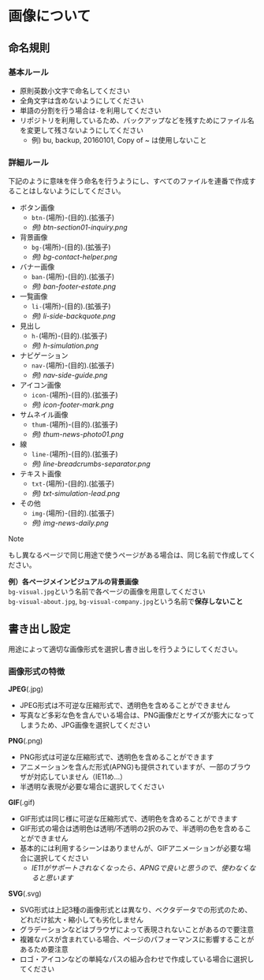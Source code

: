 # 画像について

## 命名規則

### 基本ルール

* 原則英数小文字で命名してください
* 全角文字は含めないようにしてください
* 単語の分割を行う場合は`-`を利用してください
* リポジトリを利用しているため、バックアップなどを残すためにファイル名を変更して残さないようにしてください
  * 例) bu, backup, 20160101, Copy of ~ は使用しないこと
  
### 詳細ルール

下記のように意味を伴う命名を行うようにし、すべてのファイルを連番で作成することはしないようにしてください。

* ボタン画像
  * `btn-`(場所)-(目的).(拡張子)
  * *例) btn-section01-inquiry.png*
* 背景画像
  * `bg-`(場所)-(目的).(拡張子)
  * *例) bg-contact-helper.png*
* バナー画像
  * `ban-`(場所)-(目的).(拡張子)
  * *例) ban-footer-estate.png*
* 一覧画像
  * `li-`(場所)-(目的).(拡張子)
  * *例) li-side-backquote.png*
* 見出し
  * `h-`(場所)-(目的).(拡張子)
  * *例) h-simulation.png*
* ナビゲーション
  * `nav-`(場所)-(目的).(拡張子)
  * *例) nav-side-guide.png*
* アイコン画像
  * `icon-`(場所)-(目的).(拡張子)
  * *例) icon-footer-mark.png*
* サムネイル画像
  * `thum-`(場所)-(目的).(拡張子)
  * *例) thum-news-photo01.png*
* 線
  * `line-`(場所)-(目的).(拡張子)
  * *例) line-breadcrumbs-separator.png*
* テキスト画像
  * `txt-`(場所)-(目的).(拡張子)
  * *例) txt-simulation-lead.png*
* その他
  * `img-`(場所)-(目的).(拡張子)
  * *例) img-news-daily.png*

> [!NOTE]
> もし異なるページで同じ用途で使うページがある場合は、同じ名前で作成してください。  
> 
> **例）各ページメインビジュアルの背景画像**  
> `bg-visual.jpg`という名前で各ページの画像を用意してください  
> `bg-visual-about.jpg`, `bg-visual-company.jpg`という名前で**保存しないこと**


## 書き出し設定

用途によって適切な画像形式を選択し書き出しを行うようにしてください。


### 画像形式の特徴

**JPEG**(.jpg)

* JPEG形式は不可逆な圧縮形式で、透明色を含めることができません
* 写真など多彩な色を含んでいる場合は、PNG画像だとサイズが膨大になってしまうため、JPG画像を選択してください

**PNG**(.png)

* PNG形式は可逆な圧縮形式で、透明色を含めることができます
* アニメーションを含んだ形式(APNG)も提供されていますが、一部のブラウザが対応していません（IE11め…）
* 半透明な表現が必要な場合に選択してください

**GIF**(.gif)

* GIF形式は同じ様に可逆な圧縮形式で、透明色を含めることができます
* GIF形式の場合は透明色は透明/不透明の2択のみで、半透明の色を含めることができません
* 基本的には利用するシーンはありませんが、GIFアニメーションが必要な場合に選択してください
  * *IE11がサポートされなくなったら、APNGで良いと思うので、使わなくなると思います*

**SVG**(.svg)

* SVG形式は上記3種の画像形式とは異なり、ベクタデータでの形式のため、どれだけ拡大・縮小しても劣化しません
* グラデーションなどはブラウザによって表現されないことがあるので要注意
* 複雑なパスが含まれている場合、ページのパフォーマンスに影響することがあるため要注意
* ロゴ・アイコンなどの単純なパスの組み合わせで作成している場合に選択してください